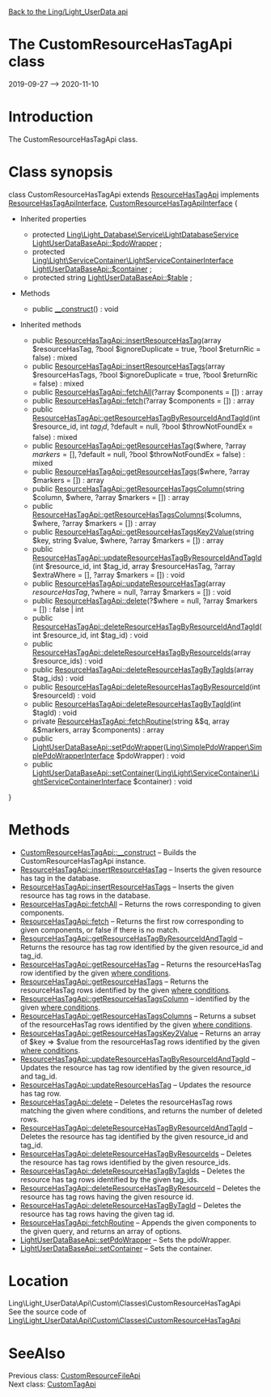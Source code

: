 [Back to the Ling/Light_UserData api](https://github.com/lingtalfi/Light_UserData/blob/master/doc/api/Ling/Light_UserData.md)



The CustomResourceHasTagApi class
================
2019-09-27 --> 2020-11-10






Introduction
============

The CustomResourceHasTagApi class.



Class synopsis
==============


class <span class="pl-k">CustomResourceHasTagApi</span> extends [ResourceHasTagApi](https://github.com/lingtalfi/Light_UserData/blob/master/doc/api/Ling/Light_UserData/Api/Generated/Classes/ResourceHasTagApi.md) implements [ResourceHasTagApiInterface](https://github.com/lingtalfi/Light_UserData/blob/master/doc/api/Ling/Light_UserData/Api/Generated/Interfaces/ResourceHasTagApiInterface.md), [CustomResourceHasTagApiInterface](https://github.com/lingtalfi/Light_UserData/blob/master/doc/api/Ling/Light_UserData/Api/Custom/Interfaces/CustomResourceHasTagApiInterface.md) {

- Inherited properties
    - protected [Ling\Light_Database\Service\LightDatabaseService](https://github.com/lingtalfi/Light_Database/blob/master/doc/api/Ling/Light_Database/Service/LightDatabaseService.md) [LightUserDataBaseApi::$pdoWrapper](#property-pdoWrapper) ;
    - protected [Ling\Light\ServiceContainer\LightServiceContainerInterface](https://github.com/lingtalfi/Light/blob/master/doc/api/Ling/Light/ServiceContainer/LightServiceContainerInterface.md) [LightUserDataBaseApi::$container](#property-container) ;
    - protected string [LightUserDataBaseApi::$table](#property-table) ;

- Methods
    - public [__construct](https://github.com/lingtalfi/Light_UserData/blob/master/doc/api/Ling/Light_UserData/Api/Custom/Classes/CustomResourceHasTagApi/__construct.md)() : void

- Inherited methods
    - public [ResourceHasTagApi::insertResourceHasTag](https://github.com/lingtalfi/Light_UserData/blob/master/doc/api/Ling/Light_UserData/Api/Generated/Classes/ResourceHasTagApi/insertResourceHasTag.md)(array $resourceHasTag, ?bool $ignoreDuplicate = true, ?bool $returnRic = false) : mixed
    - public [ResourceHasTagApi::insertResourceHasTags](https://github.com/lingtalfi/Light_UserData/blob/master/doc/api/Ling/Light_UserData/Api/Generated/Classes/ResourceHasTagApi/insertResourceHasTags.md)(array $resourceHasTags, ?bool $ignoreDuplicate = true, ?bool $returnRic = false) : mixed
    - public [ResourceHasTagApi::fetchAll](https://github.com/lingtalfi/Light_UserData/blob/master/doc/api/Ling/Light_UserData/Api/Generated/Classes/ResourceHasTagApi/fetchAll.md)(?array $components = []) : array
    - public [ResourceHasTagApi::fetch](https://github.com/lingtalfi/Light_UserData/blob/master/doc/api/Ling/Light_UserData/Api/Generated/Classes/ResourceHasTagApi/fetch.md)(?array $components = []) : array
    - public [ResourceHasTagApi::getResourceHasTagByResourceIdAndTagId](https://github.com/lingtalfi/Light_UserData/blob/master/doc/api/Ling/Light_UserData/Api/Generated/Classes/ResourceHasTagApi/getResourceHasTagByResourceIdAndTagId.md)(int $resource_id, int $tag_id, ?$default = null, ?bool $throwNotFoundEx = false) : mixed
    - public [ResourceHasTagApi::getResourceHasTag](https://github.com/lingtalfi/Light_UserData/blob/master/doc/api/Ling/Light_UserData/Api/Generated/Classes/ResourceHasTagApi/getResourceHasTag.md)($where, ?array $markers = [], ?$default = null, ?bool $throwNotFoundEx = false) : mixed
    - public [ResourceHasTagApi::getResourceHasTags](https://github.com/lingtalfi/Light_UserData/blob/master/doc/api/Ling/Light_UserData/Api/Generated/Classes/ResourceHasTagApi/getResourceHasTags.md)($where, ?array $markers = []) : array
    - public [ResourceHasTagApi::getResourceHasTagsColumn](https://github.com/lingtalfi/Light_UserData/blob/master/doc/api/Ling/Light_UserData/Api/Generated/Classes/ResourceHasTagApi/getResourceHasTagsColumn.md)(string $column, $where, ?array $markers = []) : array
    - public [ResourceHasTagApi::getResourceHasTagsColumns](https://github.com/lingtalfi/Light_UserData/blob/master/doc/api/Ling/Light_UserData/Api/Generated/Classes/ResourceHasTagApi/getResourceHasTagsColumns.md)($columns, $where, ?array $markers = []) : array
    - public [ResourceHasTagApi::getResourceHasTagsKey2Value](https://github.com/lingtalfi/Light_UserData/blob/master/doc/api/Ling/Light_UserData/Api/Generated/Classes/ResourceHasTagApi/getResourceHasTagsKey2Value.md)(string $key, string $value, $where, ?array $markers = []) : array
    - public [ResourceHasTagApi::updateResourceHasTagByResourceIdAndTagId](https://github.com/lingtalfi/Light_UserData/blob/master/doc/api/Ling/Light_UserData/Api/Generated/Classes/ResourceHasTagApi/updateResourceHasTagByResourceIdAndTagId.md)(int $resource_id, int $tag_id, array $resourceHasTag, ?array $extraWhere = [], ?array $markers = []) : void
    - public [ResourceHasTagApi::updateResourceHasTag](https://github.com/lingtalfi/Light_UserData/blob/master/doc/api/Ling/Light_UserData/Api/Generated/Classes/ResourceHasTagApi/updateResourceHasTag.md)(array $resourceHasTag, ?$where = null, ?array $markers = []) : void
    - public [ResourceHasTagApi::delete](https://github.com/lingtalfi/Light_UserData/blob/master/doc/api/Ling/Light_UserData/Api/Generated/Classes/ResourceHasTagApi/delete.md)(?$where = null, ?array $markers = []) : false | int
    - public [ResourceHasTagApi::deleteResourceHasTagByResourceIdAndTagId](https://github.com/lingtalfi/Light_UserData/blob/master/doc/api/Ling/Light_UserData/Api/Generated/Classes/ResourceHasTagApi/deleteResourceHasTagByResourceIdAndTagId.md)(int $resource_id, int $tag_id) : void
    - public [ResourceHasTagApi::deleteResourceHasTagByResourceIds](https://github.com/lingtalfi/Light_UserData/blob/master/doc/api/Ling/Light_UserData/Api/Generated/Classes/ResourceHasTagApi/deleteResourceHasTagByResourceIds.md)(array $resource_ids) : void
    - public [ResourceHasTagApi::deleteResourceHasTagByTagIds](https://github.com/lingtalfi/Light_UserData/blob/master/doc/api/Ling/Light_UserData/Api/Generated/Classes/ResourceHasTagApi/deleteResourceHasTagByTagIds.md)(array $tag_ids) : void
    - public [ResourceHasTagApi::deleteResourceHasTagByResourceId](https://github.com/lingtalfi/Light_UserData/blob/master/doc/api/Ling/Light_UserData/Api/Generated/Classes/ResourceHasTagApi/deleteResourceHasTagByResourceId.md)(int $resourceId) : void
    - public [ResourceHasTagApi::deleteResourceHasTagByTagId](https://github.com/lingtalfi/Light_UserData/blob/master/doc/api/Ling/Light_UserData/Api/Generated/Classes/ResourceHasTagApi/deleteResourceHasTagByTagId.md)(int $tagId) : void
    - private [ResourceHasTagApi::fetchRoutine](https://github.com/lingtalfi/Light_UserData/blob/master/doc/api/Ling/Light_UserData/Api/Generated/Classes/ResourceHasTagApi/fetchRoutine.md)(string &$q, array &$markers, array $components) : array
    - public [LightUserDataBaseApi::setPdoWrapper](https://github.com/lingtalfi/Light_UserData/blob/master/doc/api/Ling/Light_UserData/Api/Generated/Classes/LightUserDataBaseApi/setPdoWrapper.md)([Ling\SimplePdoWrapper\SimplePdoWrapperInterface](https://github.com/lingtalfi/SimplePdoWrapper/blob/master/doc/api/Ling/SimplePdoWrapper/SimplePdoWrapperInterface.md) $pdoWrapper) : void
    - public [LightUserDataBaseApi::setContainer](https://github.com/lingtalfi/Light_UserData/blob/master/doc/api/Ling/Light_UserData/Api/Generated/Classes/LightUserDataBaseApi/setContainer.md)([Ling\Light\ServiceContainer\LightServiceContainerInterface](https://github.com/lingtalfi/Light/blob/master/doc/api/Ling/Light/ServiceContainer/LightServiceContainerInterface.md) $container) : void

}






Methods
==============

- [CustomResourceHasTagApi::__construct](https://github.com/lingtalfi/Light_UserData/blob/master/doc/api/Ling/Light_UserData/Api/Custom/Classes/CustomResourceHasTagApi/__construct.md) &ndash; Builds the CustomResourceHasTagApi instance.
- [ResourceHasTagApi::insertResourceHasTag](https://github.com/lingtalfi/Light_UserData/blob/master/doc/api/Ling/Light_UserData/Api/Generated/Classes/ResourceHasTagApi/insertResourceHasTag.md) &ndash; Inserts the given resource has tag in the database.
- [ResourceHasTagApi::insertResourceHasTags](https://github.com/lingtalfi/Light_UserData/blob/master/doc/api/Ling/Light_UserData/Api/Generated/Classes/ResourceHasTagApi/insertResourceHasTags.md) &ndash; Inserts the given resource has tag rows in the database.
- [ResourceHasTagApi::fetchAll](https://github.com/lingtalfi/Light_UserData/blob/master/doc/api/Ling/Light_UserData/Api/Generated/Classes/ResourceHasTagApi/fetchAll.md) &ndash; Returns the rows corresponding to given components.
- [ResourceHasTagApi::fetch](https://github.com/lingtalfi/Light_UserData/blob/master/doc/api/Ling/Light_UserData/Api/Generated/Classes/ResourceHasTagApi/fetch.md) &ndash; Returns the first row corresponding to given components, or false if there is no match.
- [ResourceHasTagApi::getResourceHasTagByResourceIdAndTagId](https://github.com/lingtalfi/Light_UserData/blob/master/doc/api/Ling/Light_UserData/Api/Generated/Classes/ResourceHasTagApi/getResourceHasTagByResourceIdAndTagId.md) &ndash; Returns the resource has tag row identified by the given resource_id and tag_id.
- [ResourceHasTagApi::getResourceHasTag](https://github.com/lingtalfi/Light_UserData/blob/master/doc/api/Ling/Light_UserData/Api/Generated/Classes/ResourceHasTagApi/getResourceHasTag.md) &ndash; Returns the resourceHasTag row identified by the given [where conditions](https://github.com/lingtalfi/SimplePdoWrapper#the-where-conditions).
- [ResourceHasTagApi::getResourceHasTags](https://github.com/lingtalfi/Light_UserData/blob/master/doc/api/Ling/Light_UserData/Api/Generated/Classes/ResourceHasTagApi/getResourceHasTags.md) &ndash; Returns the resourceHasTag rows identified by the given [where conditions](https://github.com/lingtalfi/SimplePdoWrapper#the-where-conditions).
- [ResourceHasTagApi::getResourceHasTagsColumn](https://github.com/lingtalfi/Light_UserData/blob/master/doc/api/Ling/Light_UserData/Api/Generated/Classes/ResourceHasTagApi/getResourceHasTagsColumn.md) &ndash; identified by the given [where conditions](https://github.com/lingtalfi/SimplePdoWrapper#the-where-conditions).
- [ResourceHasTagApi::getResourceHasTagsColumns](https://github.com/lingtalfi/Light_UserData/blob/master/doc/api/Ling/Light_UserData/Api/Generated/Classes/ResourceHasTagApi/getResourceHasTagsColumns.md) &ndash; Returns a subset of the resourceHasTag rows identified by the given [where conditions](https://github.com/lingtalfi/SimplePdoWrapper#the-where-conditions).
- [ResourceHasTagApi::getResourceHasTagsKey2Value](https://github.com/lingtalfi/Light_UserData/blob/master/doc/api/Ling/Light_UserData/Api/Generated/Classes/ResourceHasTagApi/getResourceHasTagsKey2Value.md) &ndash; Returns an array of $key => $value from the resourceHasTag rows identified by the given [where conditions](https://github.com/lingtalfi/SimplePdoWrapper#the-where-conditions).
- [ResourceHasTagApi::updateResourceHasTagByResourceIdAndTagId](https://github.com/lingtalfi/Light_UserData/blob/master/doc/api/Ling/Light_UserData/Api/Generated/Classes/ResourceHasTagApi/updateResourceHasTagByResourceIdAndTagId.md) &ndash; Updates the resource has tag row identified by the given resource_id and tag_id.
- [ResourceHasTagApi::updateResourceHasTag](https://github.com/lingtalfi/Light_UserData/blob/master/doc/api/Ling/Light_UserData/Api/Generated/Classes/ResourceHasTagApi/updateResourceHasTag.md) &ndash; Updates the resource has tag row.
- [ResourceHasTagApi::delete](https://github.com/lingtalfi/Light_UserData/blob/master/doc/api/Ling/Light_UserData/Api/Generated/Classes/ResourceHasTagApi/delete.md) &ndash; Deletes the resourceHasTag rows matching the given where conditions, and returns the number of deleted rows.
- [ResourceHasTagApi::deleteResourceHasTagByResourceIdAndTagId](https://github.com/lingtalfi/Light_UserData/blob/master/doc/api/Ling/Light_UserData/Api/Generated/Classes/ResourceHasTagApi/deleteResourceHasTagByResourceIdAndTagId.md) &ndash; Deletes the resource has tag identified by the given resource_id and tag_id.
- [ResourceHasTagApi::deleteResourceHasTagByResourceIds](https://github.com/lingtalfi/Light_UserData/blob/master/doc/api/Ling/Light_UserData/Api/Generated/Classes/ResourceHasTagApi/deleteResourceHasTagByResourceIds.md) &ndash; Deletes the resource has tag rows identified by the given resource_ids.
- [ResourceHasTagApi::deleteResourceHasTagByTagIds](https://github.com/lingtalfi/Light_UserData/blob/master/doc/api/Ling/Light_UserData/Api/Generated/Classes/ResourceHasTagApi/deleteResourceHasTagByTagIds.md) &ndash; Deletes the resource has tag rows identified by the given tag_ids.
- [ResourceHasTagApi::deleteResourceHasTagByResourceId](https://github.com/lingtalfi/Light_UserData/blob/master/doc/api/Ling/Light_UserData/Api/Generated/Classes/ResourceHasTagApi/deleteResourceHasTagByResourceId.md) &ndash; Deletes the resource has tag rows having the given resource id.
- [ResourceHasTagApi::deleteResourceHasTagByTagId](https://github.com/lingtalfi/Light_UserData/blob/master/doc/api/Ling/Light_UserData/Api/Generated/Classes/ResourceHasTagApi/deleteResourceHasTagByTagId.md) &ndash; Deletes the resource has tag rows having the given tag id.
- [ResourceHasTagApi::fetchRoutine](https://github.com/lingtalfi/Light_UserData/blob/master/doc/api/Ling/Light_UserData/Api/Generated/Classes/ResourceHasTagApi/fetchRoutine.md) &ndash; Appends the given components to the given query, and returns an array of options.
- [LightUserDataBaseApi::setPdoWrapper](https://github.com/lingtalfi/Light_UserData/blob/master/doc/api/Ling/Light_UserData/Api/Generated/Classes/LightUserDataBaseApi/setPdoWrapper.md) &ndash; Sets the pdoWrapper.
- [LightUserDataBaseApi::setContainer](https://github.com/lingtalfi/Light_UserData/blob/master/doc/api/Ling/Light_UserData/Api/Generated/Classes/LightUserDataBaseApi/setContainer.md) &ndash; Sets the container.





Location
=============
Ling\Light_UserData\Api\Custom\Classes\CustomResourceHasTagApi<br>
See the source code of [Ling\Light_UserData\Api\Custom\Classes\CustomResourceHasTagApi](https://github.com/lingtalfi/Light_UserData/blob/master/Api/Custom/Classes/CustomResourceHasTagApi.php)



SeeAlso
==============
Previous class: [CustomResourceFileApi](https://github.com/lingtalfi/Light_UserData/blob/master/doc/api/Ling/Light_UserData/Api/Custom/Classes/CustomResourceFileApi.md)<br>Next class: [CustomTagApi](https://github.com/lingtalfi/Light_UserData/blob/master/doc/api/Ling/Light_UserData/Api/Custom/Classes/CustomTagApi.md)<br>
